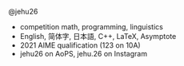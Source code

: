 @jehu26
- competition math, programming, linguistics
- English, 简体字, 日本語, C++, LaTeX, Asymptote
- 2021 AIME qualification (123 on 10A)
- jehu26 on AoPS, jehu.26 on Instagram

<!---
jehu26/jehu26 is a ✨ special ✨ repository because its `README.md` (this file) appears on your GitHub profile.
You can click the Preview link to take a look at your changes.
--->
